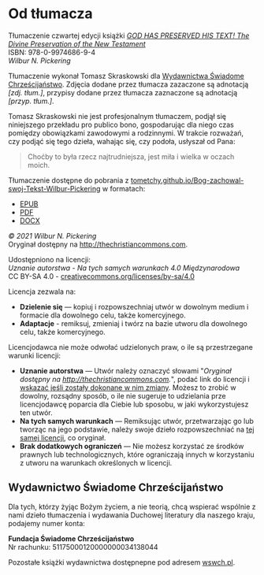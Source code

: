 # Od tłumacza

Tłumaczenie czwartej edycji książki [_GOD HAS PRESERVED HIS TEXT! The Divine Preservation of the New Testament_](https://web.archive.org/web/20240804201013/https://www.prunch.com.br/wp-content/uploads/2021/07/God-Has-Preserved-His-Text-4th.pdf)  
ISBN: 978-0-9974686-9-4  
_Wilbur N. Pickering_

Tłumaczenie wykonał Tomasz Skraskowski dla [Wydawnictwa Świadome Chrześcijaństwo](https://www.wswch.pl/). Zdjęcia dodane przez tłumacza zazaczone są adnotacją _[zdj. tłum.]_, przypisy dodane przez tłumacza zaznaczone są adnotacją _[przyp. tłum.]_.

Tomasz Skraskowski nie jest profesjonalnym tłumaczem, podjął się niniejszego przekładu pro publico bono, gospodarując dla niego czas pomiędzy obowiązkami zawodowymi a rodzinnymi. W trakcie rozważań, czy podjąć się tego dzieła, wahając się, czy podoła, usłyszał od Pana:

> Choćby to była rzecz najtrudniejsza, jest miła i wielka w oczach moich.

Tłumaczenie dostępne do pobrania z [tometchy.github.io/Bog-zachowal-swoj-Tekst-Wilbur-Pickering](https://tometchy.github.io/Bog-zachowal-swoj-Tekst-Wilbur-Pickering) w formatach:

- [EPUB](https://github.com/tometchy/Bog-zachowal-swoj-Tekst-Wilbur-Pickering/raw/refs/heads/master/build/epub/Bog-zachowal-swoj-Tekst-Wilbur-Pickering.epub)
- [PDF](https://github.com/tometchy/Bog-zachowal-swoj-Tekst-Wilbur-Pickering/raw/refs/heads/master/build/pdf/Bog-zachowal-swoj-Tekst-Wilbur-Pickering.pdf)
- [DOCX](https://github.com/tometchy/Bog-zachowal-swoj-Tekst-Wilbur-Pickering/raw/refs/heads/master/build/docx/Bog-zachowal-swoj-Tekst-Wilbur-Pickering.docx)

_© 2021 Wilbur N. Pickering_  
Oryginał dostępny na http://thechristiancommons.com.

Udostępniono na licencji:  
_Uznanie autorstwa - Na tych samych warunkach 4.0 Międzynarodowa_  
CC BY-SA 4.0 - [creativecommons.org/licenses/by-sa/4.0](https://creativecommons.org/licenses/by-sa/4.0/)

Licencja zezwala na:

- **Dzielenie się** — kopiuj i rozpowszechniaj utwór w dowolnym medium i formacie dla dowolnego celu, także komercyjnego.
- **Adaptacje** - remiksuj, zmieniaj i twórz na bazie utworu dla dowolnego celu, także komercyjnego.

 Licencjodawca nie może odwołać udzielonych praw, o ile są przestrzegane warunki licencji:

- **Uznanie autorstwa** — Utwór należy oznaczyć słowami "_Oryginał dostępny na http://thechristiancommons.com._", podać link do licencji i [wskazać jeśli zostały dokonane w nim zmiany](https://creativecommons.org/licenses/by-sa/4.0/deed.pl#ref-indicate-changes). Możesz to zrobić w dowolny, rozsądny sposób, o ile nie sugeruje to udzielania prze licencjodawcę poparcia dla Ciebie lub sposobu, w jaki wykorzystujesz ten utwór.
- **Na tych samych warunkach** — Remiksując utwór, przetwarzając go lub tworząc na jego podstawie, należy swoje dzieło rozpowszechniać na [tej samej licencji](https://creativecommons.org/licenses/by-sa/4.0/deed.pl#ref-same-license), co oryginał.
- **Brak dodatkowych ograniczeń** — Nie możesz korzystać ze środków prawnych lub technologicznych, które ograniczają innych w korzystaniu z utworu na warunkach określonych w licencji.

## Wydawnictwo Świadome Chrześcijaństwo
Dla tych, którzy żyjąc Bożym życiem, a nie teorią, chcą wspierać wspólnie z nami dzieło tłumaczenia i wydawania Duchowej literatury dla naszego kraju, podajemy numer konta:

**Fundacja Świadome Chrześcijaństwo**  
Nr rachunku: 51175000120000000034138044

Pozostałe książki wydawnictwa dostępnepne pod adresem [wswch.pl](https://www.wswch.pl/).
